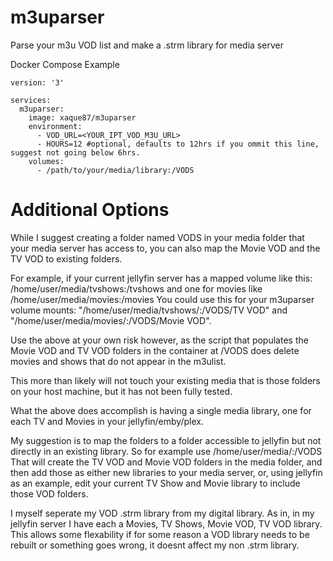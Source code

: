 # m3uparser
Parse your m3u VOD list and make a .strm library for media server

Docker Compose Example

```compose example
version: '3'

services:
  m3uparser:
    image: xaque87/m3uparser
    environment:
      - VOD_URL=<YOUR_IPT_VOD_M3U_URL>
      - HOURS=12 #optional, defaults to 12hrs if you ommit this line, suggest not going below 6hrs.
    volumes:
      - /path/to/your/media/library:/VODS

```
# Additional Options

While I suggest creating a folder named VODS in your media folder that your media server has access to,
you can also map the Movie VOD and the TV VOD to existing folders.

For example, if your current jellyfin server has a mapped volume like this:
/home/user/media/tvshows:/tvshows and one for movies like /home/user/media/movies:/movies
You could use this for your m3uparser volume mounts:
"/home/user/media/tvshows/:/VODS/TV VOD" and "/home/user/media/movies/:/VODS/Movie VOD".

Use the above at your own risk however, as the script that populates the Movie VOD and TV VOD folders
in the container at /VODS does delete movies and shows that do not appear in the m3ulist.

This more than likely will not touch your existing media that is those folders on your host machine,
but it has not been fully tested.

What the above does accomplish is having a single media library,
one for each TV and Movies in your jellyfin/emby/plex.

My suggestion is to map the folders to a folder accessible to jellyfin but not directly in an existing library.
So for example use /home/user/media/:/VODS
That will create the TV VOD and Movie VOD folders in the media folder,
and then add those as either new libraries to your media server, or, using jellyfin as an example,
edit your current TV Show and Movie library to include those VOD folders.

I myself seperate my VOD .strm library from my digital library. As in, in my jellyfin server I have each a Movies, TV Shows, Movie VOD, TV VOD library. This allows some flexability if for some reason a VOD library needs to be rebuilt or something goes wrong, it doesnt affect my non .strm library.
